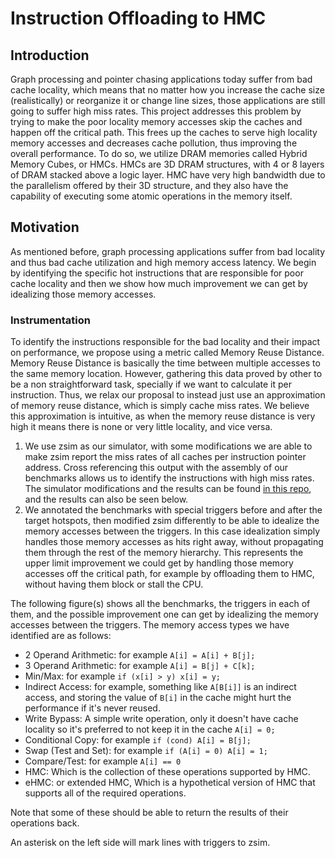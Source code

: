 # Instruction Offloading to HMC

## Introduction
Graph processing and pointer chasing applications today suffer from bad cache locality, which means that no matter how you increase the cache size (realistically) or reorganize it or change line sizes, those applications are still going to suffer high miss rates. This project addresses this problem by trying to make the poor locality memory accesses skip the caches and happen off the critical path. This frees up the caches to serve high locality memory accesses and decreases cache pollution, thus improving the overall performance. To do so, we utilize DRAM memories called Hybrid Memory Cubes, or HMCs. HMCs are 3D DRAM structures, with 4 or 8 layers of DRAM stacked above a logic layer. HMC have very high bandwidth due to the parallelism offered by their 3D structure, and they also have the capability of executing some atomic operations in the memory itself.

## Motivation
As mentioned before, graph processing applications suffer from bad locality and thus bad cache utilization and high memory access latency. We begin by identifying the specific hot instructions that are responsible for poor cache locality and then we show how much improvement we can get by idealizing those memory accesses.

### Instrumentation
To identify the instructions responsible for the bad locality and their impact on performance, we propose using a metric called Memory Reuse Distance. Memory Reuse Distance is basically the time between multiple accesses to the same memory location. However, gathering this data proved by other to be a non straightforward task, specially if we want to calculate it per instruction. Thus, we relax our proposal to instead just use an approximation of memory reuse distance, which is simply cache miss rates. We believe this approximation is intuitive, as when the memory reuse distance is very high it means there is none or very little locality, and vice versa.

1. We use zsim as our simulator, with some modifications we are able to make zsim report the miss rates of all caches per instruction pointer address. Cross referencing this output with the assembly of our benchmarks allows us to identify the instructions with high miss rates. The simulator modifications and the results can be found [in this repo](), and the results can also be seen below.
2. We annotated the benchmarks with special triggers before and after the target hotspots, then modified zsim differently to be able to idealize the memory accesses between the triggers. In this case idealization simply handles those memory accesses as hits right away, without propagating them through the rest of the memory hierarchy. This represents the upper limit improvement we could get by handling those memory accesses off the critical path, for example by offloading them to HMC, without having them block or stall the CPU.

The following figure(s) shows all the benchmarks, the triggers in each of them, and the possible improvement one can get by idealizing the memory accesses between the triggers. The memory access types we have identified are as follows:
* 2 Operand Arithmetic: for example `A[i] = A[i] + B[j];`
* 3 Operand Arithmetic: for example `A[i] = B[j] + C[k];`
* Min/Max: for example `if (x[i] > y) x[i] = y;`
* Indirect Access: for example, something like `A[B[i]]` is an indirect access, and storing the value of `B[i]` in the cache might hurt the performance if it's never reused.
* Write Bypass: A simple write operation, only it doesn't have cache locality so it's preferred to not keep it in the cache `A[i] = 0;`
* Conditional Copy: for example `if (cond) A[i] = B[j];`
* Swap (Test and Set): for example `if (A[i] = 0) A[i] = 1;`
* Compare/Test: for example `A[i] == 0`
* HMC: Which is the collection of these operations supported by HMC.
* eHMC: or extended HMC, Which is a hypothetical version of HMC that supports all of the required operations.

Note that some of these should be able to return the results of their operations back.

An asterisk on the left side will mark lines with triggers to zsim.


